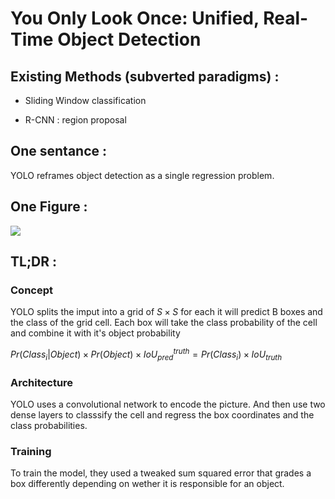 # You Only Look Once: Unified, Real-Time Object Detection

## Existing Methods (subverted paradigms) :

- Sliding Window classification

- R-CNN : region proposal

## One sentance :

YOLO reframes object detection as a single regression problem.

## One Figure :

![](C:\Users\CALEGRAND.M\AppData\Roaming\marktext\images\2022-04-07-09-56-10-image.png)

## TL;DR :

### Concept

YOLO splits the imput into a grid of $S \times S$ for each it will predict B boxes and the class of the grid cell. Each box will take the class probability of the cell and combine it with it's object probability 

$Pr(Class_i|Object) \times Pr(Object) \times IoU^{truth}_{pred} = Pr(Class_i) \times IoU_{truth}$

### Architecture

YOLO uses a convolutional network to encode the picture. And then use two dense layers to classsify the cell and regress  the box coordinates and the class probabilities.

### Training

To train the model, they used a tweaked sum squared error that grades a box differently depending on wether it is responsible for an object.

# 
